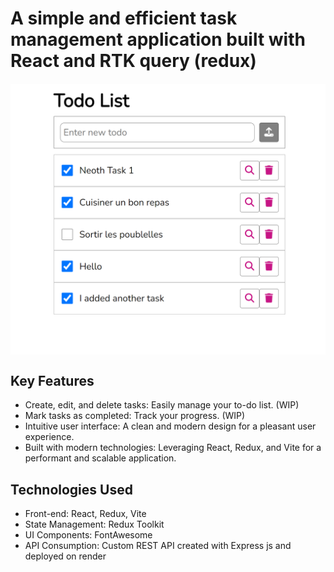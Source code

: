 # A simple and efficient task management application built with React and RTK query (redux)

<img src="assets/image.png" style="display: block; width: 600px; margin-bottom: 20px;margin-top: 20px;">

## Key Features

-   Create, edit, and delete tasks: Easily manage your to-do list. (WIP)
-   Mark tasks as completed: Track your progress. (WIP)
-   Intuitive user interface: A clean and modern design for a pleasant user experience.
-   Built with modern technologies: Leveraging React, Redux, and Vite for a performant and scalable application.

## Technologies Used

-   Front-end: React, Redux, Vite
-   State Management: Redux Toolkit
-   UI Components: FontAwesome
-   API Consumption: Custom REST API created with Express js and deployed on render
